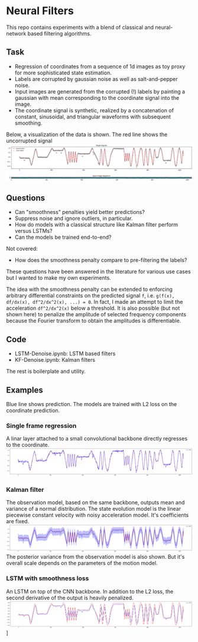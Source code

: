 Neural Filters
==============

This repo contains experiments with a blend of classical and neural-network based filtering algorithms.

Task
----

* Regression of coordinates from a sequence of 1d images as toy proxy for more sophisticated state estimation.
* Labels are corrupted by gaussian noise as well as salt-and-pepper noise.
* Input images are generated from the corrupted (!) labels by painting a gaussian with mean corresponding to the coordinate signal into the image.
* The coordinate signal is synthetic, realized by a concatenation of constant, sinusoidal, and triangular waveforms with subsequent smoothing.

Below, a visualization of the data is shown. The red line shows the uncorrupted signal
![Data vis](img/data.png)

Questions
---------

* Can "smoothness" penalties yield better predictions?
* Suppress noise and ignore outliers, in particular.
* How do models with a classical structure like Kalman filter perform versus LSTMs?
* Can the models be trained end-to-end?

Not covered:

* How does the smoothness penalty compare to pre-filtering the labels?

These questions have been answered in the literature for various use cases but I wanted to make my own experiments.

The idea with the smoothness penalty can be extended to enforcing arbitrary differential constraints on the predicted signal `f`, i.e. `g(f(x), df/dx(x), df^2/dx^2(x), ...) = 0`. In fact, I made an attempt to limit the acceleration `df^2/dx^2(x)` below a threshold. It is also possible (but not shown here) to penalize the amplitude of selected frequency components because the Fourier transform to obtain the amplitudes is differentiable.

Code
----

* LSTM-Denoise.ipynb: LSTM based filters
* KF-Denoise.ipynb: Kalman filters

The rest is boilerplate and utility.


Examples
--------

Blue line shows prediction. The models are trained with L2 loss on the coordinate prediction.

### Single frame regression

A linar layer attached to a small convolutional backbone directly regresses to the coordinate.
![Single frame regression](img/single_frame_regression.png)

### Kalman filter 

The observation model, based on the same backbone, outputs mean and variance of a normal distribution. The state evolution model is the linear piecewise constant velocity with noisy acceleration model. It's coefficients are fixed.
![Kalman filter](img/kf_linear_propagation_model.png)
The posterior variance from the observation model is also shown. But it's overall scale depends on the parameters of the motion model.

### LSTM with smoothness loss

An LSTM on top of the CNN backbone. In addition to the L2 loss, the second derivative of the output is heavily penalized.
![LSTM model](img/lstm_extreme_smoothing.png)]
